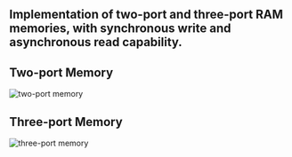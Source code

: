 ## Implementation of two-port and three-port RAM memories, with synchronous write and asynchronous read capability.
## Two-port Memory
![two-port memory]()

## Three-port Memory
![three-port memory]()
